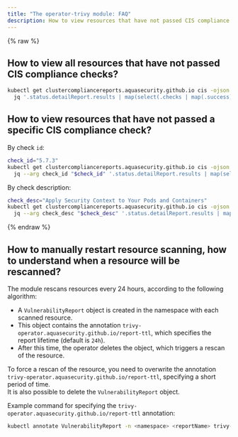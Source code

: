 ```yaml
---
title: "The operator-trivy module: FAQ"
description: How to view resources that have not passed CIS compliance checks in the operator-trivy Deckhouse module.
---
```

{% raw %}

## How to view all resources that have not passed CIS compliance checks?

```bash
kubectl get clustercompliancereports.aquasecurity.github.io cis -ojson | 
  jq '.status.detailReport.results | map(select(.checks | map(.success) | all | not))'
```

## How to view resources that have not passed a specific CIS compliance check?

By check `id`:

```bash
check_id="5.7.3"
kubectl get clustercompliancereports.aquasecurity.github.io cis -ojson | 
  jq --arg check_id "$check_id" '.status.detailReport.results | map(select(.id == $check_id))'
```

By check description:

```bash
check_desc="Apply Security Context to Your Pods and Containers"
kubectl get clustercompliancereports.aquasecurity.github.io cis -ojson |
  jq --arg check_desc "$check_desc" '.status.detailReport.results | map(select(.description == $check_desc))'
```

{% endraw %}

## How to manually restart resource scanning, how to understand when a resource will be rescanned?

The module rescans resources every 24 hours, according to the following algorithm:

- A `VulnerabilityReport` object is created in the namespace with each scanned resource.  
- This object contains the annotation `trivy-operator.aquasecurity.github.io/report-ttl`, which specifies the report lifetime (default is `24h`).  
- After this time, the operator deletes the object, which triggers a rescan of the resource.  

To force a rescan of the resource, you need to overwrite the annotation `trivy-operator.aquasecurity.github.io/report-ttl`, specifying a short period of time.  
It is also possible to delete the `VulnerabilityReport` object.

Example command for specifying the `trivy-operator.aquasecurity.github.io/report-ttl` annotation:

```bash
kubectl annotate VulnerabilityReport -n <namespace> <reportName> trivy-operator.aquasecurity.github.io/report-ttl=1s --overwrite
```
